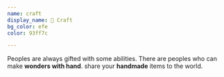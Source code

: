 ```yaml
---
name: craft
display_name: 🧨 Craft
bg_color: efe
color: 93ff7c

---
```

Peoples are always gifted with some abilities. There are peoples who can make **wonders with hand**. share your **handmade** items to the world.
